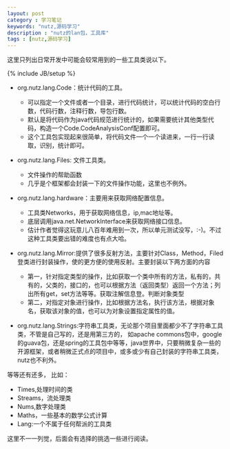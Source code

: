 ```yaml
---
layout: post
category : 学习笔记 
keywords: "nutz,源码学习"
description : "nutz的lan包，工具库"
tags : [nutz,源码学习]
---
```


这里只列出日常开发中可能会较常用到的一些工具类说以下。

<!--break-->

{% include JB/setup %}

- org.nutz.lang.Code：统计代码的工具。
    - 可以指定一个文件或者一个目录，进行代码统计，可以统计代码的空白行数，代码行数，注释行数，导包行数。
    - 默认是将代码作为java代码规范进行统计的，如果需要统计其他类型代码，构造一个Code.CodeAnalysisConf配置即可。
    - 这个工具包实现起来很简单，将代码文件一个一个读进来，一行一行读取，识别，统计即可。
- org.nutz.lang.Files: 文件工具类。
    - 文件操作的帮助函数
    - 几乎是个框架都会封装一下的文件操作功能，这里也不例外。
    
- org.nutz.lang.hardware：主要用来获取网络配置信息。
    - 工具类Networks，用于获取网络信息，ip,mac地址等。
    - 底层调用java.net.NetworkInterface来获取网络接口信息。
    - 估计作者觉得这玩意儿八百年难用到一次，所以单元测试没写，:-)。不过这种工具类要出错的难度也有点大哈。
    
- org.nutz.lang.Mirror:提供了很多反射方法，主要针对Class，Method，Filed登类进行封装操作，使的更方便的使用反射。主要封装以下两方面的内容
    - 第一，针对指定类型的操作，比如获取一个类中所有的方法，私有的，共有的，父类的，接口的，也可以根据方法（返回类型）返回一个方法；列出所有get，set方法等等。获取注解信息登。判断对象类型
    - 第二，对指定对象进行操作，比如根据方法名，执行该方法，根据对象名，获取该对象的值，也可以为对象设置指定属性的值。
    
- org.nutz.lang.Strings:字符串工具类，无论那个项目里面都少不了字符串工具类，不管是自己写的，还是用第三方的，
如apache commons包中，google的guava包，还是spring的工具包中等等，java世界中，只要稍微复杂一些的开源框架，或者稍微正式点的项目中，或多或少有自己封装的字符串工具类，
nutz也不利外。

等等还有还多，
比如：

- Times,处理时间的类
- Streams，流处理类
- Nums,数字处理类
- Maths，一些基本的数学公式计算
- Lang:一个不属于任何帮派的工具类

这里不一一列觉，后面会有选择的挑选一些进行阅读。

    
    
    
